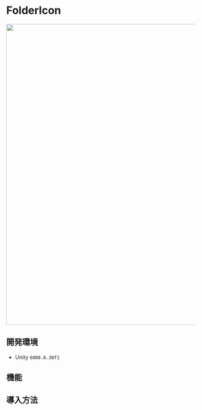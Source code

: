 # FolderIcon

<img src="docs/images/header.png" width=800>

## 開発環境
- Unity `6000.0.30f1`

## 機能

## 導入方法